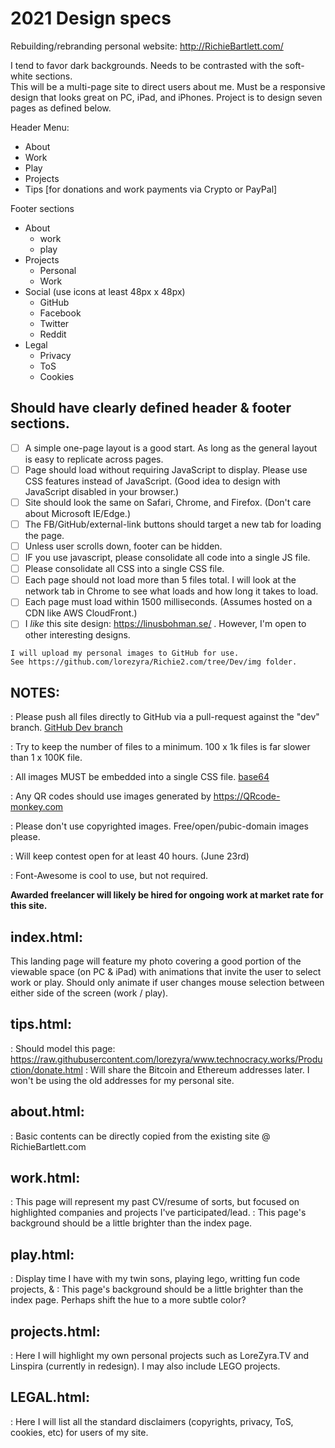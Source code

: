 # 2021 Design specs
Rebuilding/rebranding personal website: http://RichieBartlett.com/ 

I tend to favor dark backgrounds. Needs to be contrasted with the soft-white sections.  
This will be a multi-page site to direct users about me. Must be a responsive design that looks great on PC, iPad, and iPhones.
Project is to design seven pages as defined below.

Header Menu: 
- About
- Work
- Play
- Projects
- Tips [for donations and work payments via Crypto or PayPal]


Footer sections
- About
  - work
  - play
- Projects
  - Personal
  - Work
- Social (use icons at least 48px x 48px)
  - GitHub
  - Facebook
  - Twitter
  - Reddit
- Legal
  - Privacy
  - ToS
  - Cookies


## Should have clearly defined header & footer sections. 
- [ ] A simple one-page layout is a good start. As long as the general layout is easy to replicate across pages.
- [ ] Page should load without requiring JavaScript to display. Please use CSS features instead of JavaScript. 
      (Good idea to design with JavaScript disabled in your browser.)
- [ ] Site should look the same on Safari, Chrome, and Firefox. (Don't care about Microsoft IE/Edge.) 
- [ ] The FB/GitHub/external-link buttons should target a new tab for loading the page.
- [ ] Unless user scrolls down, footer can be hidden.
- [ ] IF you use javascript, please consolidate all code into a single JS file.
- [ ] Please consolidate all CSS into a single CSS file.
- [ ] Each page should not load more than 5 files total. 
      I will look at the network tab in Chrome to see what loads and how long it takes to load.
- [ ] Each page must load within 1500 milliseconds. (Assumes hosted on a CDN like AWS CloudFront.)
- [ ] I _like_ this site design: https://linusbohman.se/ . However, I'm open to other interesting designs.

``` 
I will upload my personal images to GitHub for use. 
See https://github.com/lorezyra/Richie2.com/tree/Dev/img folder.

```


## NOTES:  
: Please push all files directly to GitHub via a pull-request against the "dev" branch. [GitHub Dev branch](https://github.com/lorezyra/Richie2.com/tree/Dev)

: Try to keep the number of files to a minimum. 100 x 1k files is far slower than 1 x 100K file. 

: All images MUST be embedded into a single CSS file. [base64](https://www.base64-image.de/) 

: Any QR codes should use images generated by https://QRcode-monkey.com

: Please don't use copyrighted images. Free/open/pubic-domain images please. 

: Will keep contest open for at least 40 hours. (June 23rd)

: Font-Awesome is cool to use, but not required.

**Awarded freelancer will likely be hired for ongoing work at market rate for this site.**


## index.html:
This landing page will feature my photo covering a good portion of the viewable space (on PC & iPad) with animations that invite the user to select work or play. Should only animate if user changes mouse selection between either side of the screen (work / play).


## tips.html:
: Should model this page: https://raw.githubusercontent.com/lorezyra/www.technocracy.works/Production/donate.html
: Will share the Bitcoin and Ethereum addresses later. I won't be using the old addresses for my personal site.


## about.html:
: Basic contents can be directly copied from the existing site @ RichieBartlett.com


## work.html:
: This page will represent my past CV/resume of sorts, but focused on highlighted companies and projects I've participated/lead.
: This page's background should be a little brighter than the index page.


## play.html:
: Display time I have with my twin sons, playing lego, writting fun code projects, & 
: This page's background should be a little brighter than the index page. Perhaps shift the hue to a more subtle color?


## projects.html:
: Here I will highlight my own personal projects such as LoreZyra.TV and Linspira (currently in redesign). I may also include LEGO projects.


## LEGAL.html:
: Here I will list all the standard disclaimers (copyrights, privacy, ToS, cookies, etc) for users of my site.
